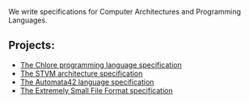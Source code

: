 We write specifications for Computer Architectures and Programming Languages.

## Projects: ##
- [The Chlore programming language specification](https://github.com/trap-representation/Chlore)
- [The STVM architecture specification](https://github.com/trap-representation/STVM)
- [The Automata42 language specification](https://github.com/trap-representation/Automata42)
- [The Extremely Small File Format specification](https://github.com/OSCAPL/Extremely-Small-File-Format)
